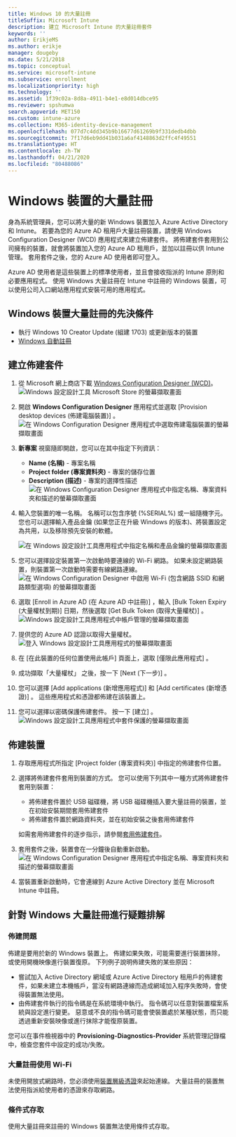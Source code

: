 ```yaml
---
title: Windows 10 的大量註冊
titleSuffix: Microsoft Intune
description: 建立 Microsoft Intune 的大量註冊套件
keywords: ''
author: ErikjeMS
ms.author: erikje
manager: dougeby
ms.date: 5/21/2018
ms.topic: conceptual
ms.service: microsoft-intune
ms.subservice: enrollment
ms.localizationpriority: high
ms.technology: ''
ms.assetid: 1f39c02a-8d8a-4911-b4e1-e8d014dbce95
ms.reviewer: spshumwa
search.appverid: MET150
ms.custom: intune-azure
ms.collection: M365-identity-device-management
ms.openlocfilehash: 077d7c4dd345b9b16677d61269b9f331dedb4dbb
ms.sourcegitcommit: 7f17d6eb9dd41b031a6af4148863d2ffc4f49551
ms.translationtype: HT
ms.contentlocale: zh-TW
ms.lasthandoff: 04/21/2020
ms.locfileid: "80488086"
---
```

# <a name="bulk-enrollment-for-windows-devices"></a>Windows 裝置的大量註冊

身為系統管理員，您可以將大量的新 Windows 裝置加入 Azure Active Directory 和 Intune。 若要為您的 Azure AD 租用戶大量註冊裝置，請使用 Windows Configuration Designer (WCD) 應用程式來建立佈建套件。 將佈建套件套用到公司擁有的裝置，就會將裝置加入您的 Azure AD 租用戶，並加以註冊以供 Intune 管理。 套用套件之後，您的 Azure AD 使用者即可登入。

Azure AD 使用者是這些裝置上的標準使用者，並且會接收指派的 Intune 原則和必要應用程式。 使用 Windows 大量註冊在 Intune 中註冊的 Windows 裝置，可以使用公司入口網站應用程式安裝可用的應用程式。 

## <a name="prerequisites-for-windows-devices-bulk-enrollment"></a>Windows 裝置大量註冊的先決條件

- 執行 Windows 10 Creator Update (組建 1703) 或更新版本的裝置
- [Windows 自動註冊](windows-enroll.md#enable-windows-10-automatic-enrollment)

## <a name="create-a-provisioning-package"></a>建立佈建套件

1. 從 Microsoft 網上商店下載 [Windows Configuration Designer (WCD)](https://www.microsoft.com/store/apps/9nblggh4tx22)。
   ![Windows 設定設計工具 Microsoft Store 的螢幕擷取畫面](./media/windows-bulk-enroll/bulk-enroll-store.png)

2. 開啟 **Windows Configuration Designer** 應用程式並選取 [Provision desktop devices (佈建電腦裝置)]  。
   ![在 Windows Configuration Designer 應用程式中選取佈建電腦裝置的螢幕擷取畫面](./media/windows-bulk-enroll/bulk-enroll-select.png)

3. **新專案** 視窗隨即開啟，您可以在其中指定下列資訊：
   - **Name (名稱)** - 專案名稱
   - **Project folder (專案資料夾)** - 專案的儲存位置
   - **Description (描述)** - 專案的選擇性描述 ![在 Windows Configuration Designer 應用程式中指定名稱、專案資料夾和描述的螢幕擷取畫面](./media/windows-bulk-enroll/bulk-enroll-name.png)

4. 輸入您裝置的唯一名稱。 名稱可以包含序號 (%SERIAL%) 或一組隨機字元。 您也可以選擇輸入產品金鑰 (如果您正在升級 Windows 的版本)、將裝置設定為共用，以及移除預先安裝的軟體。
   
   ![在 Windows 設定設計工具應用程式中指定名稱和產品金鑰的螢幕擷取畫面](./media/windows-bulk-enroll/bulk-enroll-device.png)

5. 您可以選擇設定裝置第一次啟動時要連線的 Wi-Fi 網路。  如果未設定網路裝置，則裝置第一次啟動時需要有線網路連線。
   ![在 Windows Configuration Designer 中啟用 Wi-Fi (包含網路 SSID 和網路類型選項) 的螢幕擷取畫面](./media/windows-bulk-enroll/bulk-enroll-network.png)

6. 選取 [Enroll in Azure AD (在 Azure AD 中註冊)]  ，輸入 [Bulk Token Expiry (大量權杖到期)]  日期，然後選取 [Get Bulk Token (取得大量權杖)]  。
   ![Windows 設定設計工具應用程式中帳戶管理的螢幕擷取畫面](./media/windows-bulk-enroll/bulk-enroll-account.png)

7. 提供您的 Azure AD 認證以取得大量權杖。
   ![登入 Windows 設定設計工具應用程式的螢幕擷取畫面](./media/windows-bulk-enroll/bulk-enroll-cred.png)

8. 在 [在此裝置的任何位置使用此帳戶]  頁面上，選取 [僅限此應用程式]  。

9. 成功擷取「大量權杖」  之後，按一下 [Next (下一步)]  。

10. 您可以選擇 [Add applications (新增應用程式)]  和 [Add certificates (新增憑證)]  。 這些應用程式和憑證都佈建在該裝置上。

11. 您可以選擇以密碼保護佈建套件。  按一下 [建立]  。
    ![Windows 設定設計工具應用程式中套件保護的螢幕擷取畫面](./media/windows-bulk-enroll/bulk-enroll-create.png)

## <a name="provision-devices"></a>佈建裝置

1. 存取應用程式所指定 [Project folder (專案資料夾)]  中指定的佈建套件位置。

2. 選擇將佈建套件套用到裝置的方式。  您可以使用下列其中一種方式將佈建套件套用到裝置：
   - 將佈建套件置於 USB 磁碟機，將 USB 磁碟機插入要大量註冊的裝置，並在初始安裝期間套用佈建套件
   - 將佈建套件置於網路資料夾，並在初始安裝之後套用佈建套件

   如需套用佈建套件的逐步指示，請參閱[套用佈建套件](https://technet.microsoft.com/itpro/windows/configure/provisioning-apply-package)。

3. 套用套件之後，裝置會在一分鐘後自動重新啟動。
   ![在 Windows Configuration Designer 應用程式中指定名稱、專案資料夾和描述的螢幕擷取畫面](./media/windows-bulk-enroll/bulk-enroll-add.png)

4. 當裝置重新啟動時，它會連線到 Azure Active Directory 並在 Microsoft Intune 中註冊。

## <a name="troubleshooting-windows-bulk-enrollment"></a>針對 Windows 大量註冊進行疑難排解

### <a name="provisioning-issues"></a>佈建問題
佈建是要用於新的 Windows 裝置上。 佈建如果失敗，可能需要進行裝置抹除，或使用開機映像進行裝置復原。 下列例子說明佈建失敗的某些原因：

- 嘗試加入 Active Directory 網域或 Azure Active Directory 租用戶的佈建套件，如果未建立本機帳戶，當沒有網路連線而造成網域加入程序失敗時，會使得裝置無法使用。
- 由佈建套件執行的指令碼是在系統環境中執行。 指令碼可以任意對裝置檔案系統與設定進行變更。 惡意或不良的指令碼可能會使裝置處於某種狀態，而只能透過重新安裝映像或進行抹除才能復原裝置。

您可以在事件檢視器中的 **Provisioning-Diagnostics-Provider** 系統管理記錄檔中，檢查您套件中設定的成功/失敗。

### <a name="bulk-enrollment-with-wi-fi"></a>大量註冊使用 Wi-Fi 

未使用開放式網路時，您必須使用[裝置層級憑證](../protect/certificates-configure.md)來起始連線。 大量註冊的裝置無法使用指派給使用者的憑證來存取網路。 

### <a name="conditional-access"></a>條件式存取
使用大量註冊來註冊的 Windows 裝置無法使用條件式存取。
